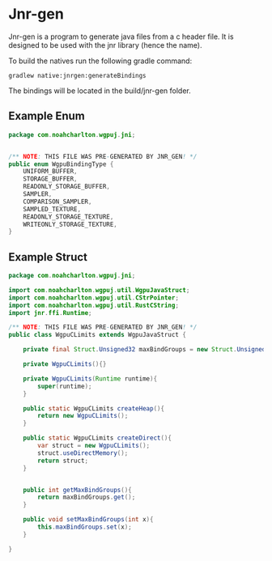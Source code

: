 # Jnr-gen
Jnr-gen is a program to generate java files from a c header file. It is designed to be used with 
the jnr library (hence the name).

To build the natives run the following gradle command:
```
gradlew native:jnrgen:generateBindings
```

The bindings will be located in the build/jnr-gen folder. 

## Example Enum
```java
package com.noahcharlton.wgpuj.jni;


/** NOTE: THIS FILE WAS PRE-GENERATED BY JNR_GEN! */
public enum WgpuBindingType {
    UNIFORM_BUFFER,
    STORAGE_BUFFER,
    READONLY_STORAGE_BUFFER,
    SAMPLER,
    COMPARISON_SAMPLER,
    SAMPLED_TEXTURE,
    READONLY_STORAGE_TEXTURE,
    WRITEONLY_STORAGE_TEXTURE,
}
```
## Example Struct
```java
package com.noahcharlton.wgpuj.jni;

import com.noahcharlton.wgpuj.util.WgpuJavaStruct;
import com.noahcharlton.wgpuj.util.CStrPointer;
import com.noahcharlton.wgpuj.util.RustCString;
import jnr.ffi.Runtime;

/** NOTE: THIS FILE WAS PRE-GENERATED BY JNR_GEN! */
public class WgpuCLimits extends WgpuJavaStruct {

    private final Struct.Unsigned32 maxBindGroups = new Struct.Unsigned32();

    private WgpuCLimits(){}

    private WgpuCLimits(Runtime runtime){
        super(runtime);
    }

    public static WgpuCLimits createHeap(){
        return new WgpuCLimits();
    }

    public static WgpuCLimits createDirect(){
        var struct = new WgpuCLimits();
        struct.useDirectMemory();
        return struct;
    }


    public int getMaxBindGroups(){
        return maxBindGroups.get();
    }

    public void setMaxBindGroups(int x){
        this.maxBindGroups.set(x);
    }

}
```

